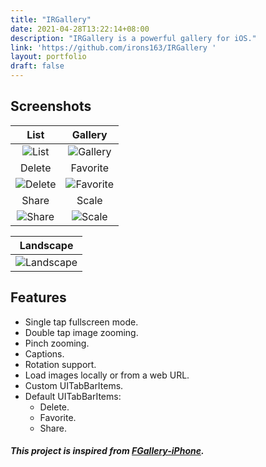 ```yaml
---
title: "IRGallery"
date: 2021-04-28T13:22:14+08:00
description: "IRGallery is a powerful gallery for iOS."
link: 'https://github.com/irons163/IRGallery '
layout: portfolio
draft: false
---
```


## Screenshots
| List | Gallery |
|:---:|:---:|
| ![List](IRGallery/ScreenShots/demo1.png) | ![Gallery](IRGallery/ScreenShots/demo2.png) |
| Delete | Favorite |
| ![Delete](IRGallery/ScreenShots/demo3.png) | ![Favorite](IRGallery/ScreenShots/demo4.png) |
| Share | Scale |
| ![Share](IRGallery/ScreenShots/demo5.png) | ![Scale](IRGallery/ScreenShots/demo7.png) |

| Landscape |
|:---:|
| ![Landscape](IRGallery/ScreenShots/demo6.png) |

## Features
- Single tap fullscreen mode.
- Double tap image zooming.
- Pinch zooming.
- Captions.
- Rotation support.
- Load images locally or from a web URL.
- Custom UITabBarItems.
- Default UITabBarItems:
    - Delete.
    - Favorite.
    - Share.

##### This project is inspired from [FGallery-iPhone](https://github.com/gdavis/FGallery-iPhone).
